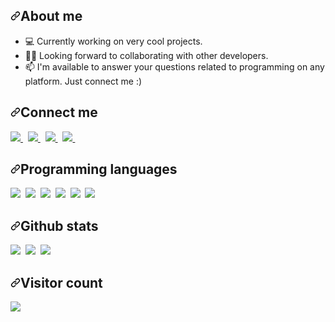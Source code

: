 <article class="markdown-body entry-content container-lg f5" itemprop="text"><h2 dir="auto"><a id="user-content-about-me" class="anchor" aria-hidden="true" href="#about-me"><svg class="octicon octicon-link" viewBox="0 0 16 16" version="1.1" width="16" height="16" aria-hidden="true"><path fill-rule="evenodd" d="M7.775 3.275a.75.75 0 001.06 1.06l1.25-1.25a2 2 0 112.83 2.83l-2.5 2.5a2 2 0 01-2.83 0 .75.75 0 00-1.06 1.06 3.5 3.5 0 004.95 0l2.5-2.5a3.5 3.5 0 00-4.95-4.95l-1.25 1.25zm-4.69 9.64a2 2 0 010-2.83l2.5-2.5a2 2 0 012.83 0 .75.75 0 001.06-1.06 3.5 3.5 0 00-4.95 0l-2.5 2.5a3.5 3.5 0 004.95 4.95l1.25-1.25a.75.75 0 00-1.06-1.06l-1.25 1.25a2 2 0 01-2.83 0z"></path></svg></a>About me</h2>
<ul dir="auto">
<li><g-emoji class="g-emoji" alias="computer" fallback-src="https://github.githubassets.com/images/icons/emoji/unicode/1f4bb.png">💻</g-emoji> Currently working on very cool projects.</li>
<li>✌🏻 Looking forward to collaborating with other developers.</li>
<li><g-emoji class="g-emoji" alias="mailbox" fallback-src="https://github.githubassets.com/images/icons/emoji/unicode/1f4eb.png">📫</g-emoji> I'm available to answer your questions related to programming on any platform. Just connect me :)</li>
</ul>
<h2 dir="auto"><a id="user-content-connect-me" class="anchor" aria-hidden="true" href="#connect-me"><svg class="octicon octicon-link" viewBox="0 0 16 16" version="1.1" width="16" height="16" aria-hidden="true"><path fill-rule="evenodd" d="M7.775 3.275a.75.75 0 001.06 1.06l1.25-1.25a2 2 0 112.83 2.83l-2.5 2.5a2 2 0 01-2.83 0 .75.75 0 00-1.06 1.06 3.5 3.5 0 004.95 0l2.5-2.5a3.5 3.5 0 00-4.95-4.95l-1.25 1.25zm-4.69 9.64a2 2 0 010-2.83l2.5-2.5a2 2 0 012.83 0 .75.75 0 001.06-1.06 3.5 3.5 0 00-4.95 0l-2.5 2.5a3.5 3.5 0 004.95 4.95l1.25-1.25a.75.75 0 00-1.06-1.06l-1.25 1.25a2 2 0 01-2.83 0z"></path></svg></a>Connect me</h2>
<a href="https://telegram.me/raheem_adamboev" rel="nofollow">
  <img src="https://camo.githubusercontent.com/693df22302b724574040f8aa9b2d16028b85446addca24b837509ba87b40352a/68747470733a2f2f696d672e736869656c64732e696f2f62616467652f626c6f672d3144413146323f7374796c653d666f722d7468652d6261646765266c6f676f3d74656c656772616d266c6f676f436f6c6f723d7768697465" data-canonical-src="https://img.shields.io/badge/blog-1DA1F2?style=for-the-badge&amp;logo=telegram&amp;logoColor=white" style="max-width: 100%;">    
</a>&nbsp;
<a href="https://www.linkedin.com/in/raheemadamboev/" rel="nofollow">
  <img src="https://camo.githubusercontent.com/a493f6833f99fb3c85788d6d9305e6b7a42b838e5ee5d138fd9a8214a7e77472/68747470733a2f2f696d672e736869656c64732e696f2f62616467652f6c696e6b6564696e2d2532333030373742352e7376673f267374796c653d666f722d7468652d6261646765266c6f676f3d6c696e6b6564696e266c6f676f436f6c6f723d7768697465" data-canonical-src="https://img.shields.io/badge/linkedin-%230077B5.svg?&amp;style=for-the-badge&amp;logo=linkedin&amp;logoColor=white" style="max-width: 100%;">
</a>&nbsp;
<a href="mailto:raheemadamboev@gmail.com">
  <img src="https://camo.githubusercontent.com/de8301c826c9d458fb7d528f28fb624a0aa02633608de68f21a52babb3c671b6/68747470733a2f2f696d672e736869656c64732e696f2f62616467652f676d61696c2d4431343833363f7374796c653d666f722d7468652d6261646765266c6f676f3d676d61696c266c6f676f436f6c6f723d7768697465" data-canonical-src="https://img.shields.io/badge/gmail-D14836?style=for-the-badge&amp;logo=gmail&amp;logoColor=white" style="max-width: 100%;">
</a>&nbsp;
<a href="https://telegram.me/raheemadamboev" rel="nofollow">
  <img src="https://camo.githubusercontent.com/2ad11e2deeabd3ed1162c655539f4e0281c916484a7b5ecbfddf83a20249b955/68747470733a2f2f696d672e736869656c64732e696f2f62616467652f74656c656772616d2d3144413146323f7374796c653d666f722d7468652d6261646765266c6f676f3d74656c656772616d266c6f676f436f6c6f723d7768697465" data-canonical-src="https://img.shields.io/badge/telegram-1DA1F2?style=for-the-badge&amp;logo=telegram&amp;logoColor=white" style="max-width: 100%;">    
</a>&nbsp;
<h2 dir="auto"><a id="user-content-programming-languages" class="anchor" aria-hidden="true" href="#programming-languages"><svg class="octicon octicon-link" viewBox="0 0 16 16" version="1.1" width="16" height="16" aria-hidden="true"><path fill-rule="evenodd" d="M7.775 3.275a.75.75 0 001.06 1.06l1.25-1.25a2 2 0 112.83 2.83l-2.5 2.5a2 2 0 01-2.83 0 .75.75 0 00-1.06 1.06 3.5 3.5 0 004.95 0l2.5-2.5a3.5 3.5 0 00-4.95-4.95l-1.25 1.25zm-4.69 9.64a2 2 0 010-2.83l2.5-2.5a2 2 0 012.83 0 .75.75 0 001.06-1.06 3.5 3.5 0 00-4.95 0l-2.5 2.5a3.5 3.5 0 004.95 4.95l1.25-1.25a.75.75 0 00-1.06-1.06l-1.25 1.25a2 2 0 01-2.83 0z"></path></svg></a>Programming languages</h2>
<p dir="auto"><a target="_blank" rel="noopener noreferrer nofollow" href="https://camo.githubusercontent.com/9bb47fd1e0a403a00e5acefbee6bb6766a118032c653041b98eca604e5c2e2a7/68747470733a2f2f696d672e736869656c64732e696f2f62616467652f4b6f746c696e2d3833383245333f7374796c653d666f722d7468652d6261646765266c6f676f3d6b6f746c696e266c6f676f436f6c6f723d7768697465"><img src="https://camo.githubusercontent.com/9bb47fd1e0a403a00e5acefbee6bb6766a118032c653041b98eca604e5c2e2a7/68747470733a2f2f696d672e736869656c64732e696f2f62616467652f4b6f746c696e2d3833383245333f7374796c653d666f722d7468652d6261646765266c6f676f3d6b6f746c696e266c6f676f436f6c6f723d7768697465" data-canonical-src="https://img.shields.io/badge/Kotlin-8382E3?style=for-the-badge&amp;logo=kotlin&amp;logoColor=white" style="max-width: 100%;"></a>&nbsp;
<a target="_blank" rel="noopener noreferrer nofollow" href="https://camo.githubusercontent.com/e75e225400ab33cb1188ac8698e79cf476c5be7ee777ae07571d37296f4f05cf/68747470733a2f2f696d672e736869656c64732e696f2f62616467652f4a6176612d4535364630383f7374796c653d666f722d7468652d6261646765266c6f676f3d6a617661266c6f676f436f6c6f723d7768697465"><img src="https://camo.githubusercontent.com/e75e225400ab33cb1188ac8698e79cf476c5be7ee777ae07571d37296f4f05cf/68747470733a2f2f696d672e736869656c64732e696f2f62616467652f4a6176612d4535364630383f7374796c653d666f722d7468652d6261646765266c6f676f3d6a617661266c6f676f436f6c6f723d7768697465" data-canonical-src="https://img.shields.io/badge/Java-E56F08?style=for-the-badge&amp;logo=java&amp;logoColor=white" style="max-width: 100%;"></a>&nbsp;
<a target="_blank" rel="noopener noreferrer nofollow" href="https://camo.githubusercontent.com/32ac408abf59e4db2666cc40362968e50ffd86b73de9602d846afd2c8f4ff5dc/68747470733a2f2f696d672e736869656c64732e696f2f62616467652f446172742d2532333030373742353f7374796c653d666f722d7468652d6261646765266c6f676f3d64617274266c6f676f436f6c6f723d7768697465"><img src="https://camo.githubusercontent.com/32ac408abf59e4db2666cc40362968e50ffd86b73de9602d846afd2c8f4ff5dc/68747470733a2f2f696d672e736869656c64732e696f2f62616467652f446172742d2532333030373742353f7374796c653d666f722d7468652d6261646765266c6f676f3d64617274266c6f676f436f6c6f723d7768697465" data-canonical-src="https://img.shields.io/badge/Dart-%230077B5?style=for-the-badge&amp;logo=dart&amp;logoColor=white" style="max-width: 100%;"></a>&nbsp;
<a target="_blank" rel="noopener noreferrer nofollow" href="https://camo.githubusercontent.com/2449290bc085767884b9816d1c2dc3c68cd232e53889b6c999b024f9687c894a/68747470733a2f2f696d672e736869656c64732e696f2f62616467652f4a6176615363726970742d6666663230303f7374796c653d666f722d7468652d6261646765266c6f676f3d6a617661736372697074266c6f676f436f6c6f723d626c61636b"><img src="https://camo.githubusercontent.com/2449290bc085767884b9816d1c2dc3c68cd232e53889b6c999b024f9687c894a/68747470733a2f2f696d672e736869656c64732e696f2f62616467652f4a6176615363726970742d6666663230303f7374796c653d666f722d7468652d6261646765266c6f676f3d6a617661736372697074266c6f676f436f6c6f723d626c61636b" data-canonical-src="https://img.shields.io/badge/JavaScript-fff200?style=for-the-badge&amp;logo=javascript&amp;logoColor=black" style="max-width: 100%;"></a>&nbsp;
<a target="_blank" rel="noopener noreferrer nofollow" href="https://camo.githubusercontent.com/41bcf0b5ebd1a0330a82f577cc610b58ae207e4b839d8dc0883fe41bf764edc0/68747470733a2f2f696d672e736869656c64732e696f2f62616467652f547970655363726970742d2532333030373742353f7374796c653d666f722d7468652d6261646765266c6f676f3d74797065736372697074266c6f676f436f6c6f723d7768697465"><img src="https://camo.githubusercontent.com/41bcf0b5ebd1a0330a82f577cc610b58ae207e4b839d8dc0883fe41bf764edc0/68747470733a2f2f696d672e736869656c64732e696f2f62616467652f547970655363726970742d2532333030373742353f7374796c653d666f722d7468652d6261646765266c6f676f3d74797065736372697074266c6f676f436f6c6f723d7768697465" data-canonical-src="https://img.shields.io/badge/TypeScript-%230077B5?style=for-the-badge&amp;logo=typescript&amp;logoColor=white" style="max-width: 100%;"></a>&nbsp;
<a target="_blank" rel="noopener noreferrer nofollow" href="https://camo.githubusercontent.com/3a88e203717ed56f8157703f10e3dcf7cc0420f108b687d3df27cd309f478fb6/68747470733a2f2f696d672e736869656c64732e696f2f62616467652f53514c2d6233333933393f7374796c653d666f722d7468652d6261646765266c6f676f3d73716c266c6f676f436f6c6f723d7768697465"><img src="https://camo.githubusercontent.com/3a88e203717ed56f8157703f10e3dcf7cc0420f108b687d3df27cd309f478fb6/68747470733a2f2f696d672e736869656c64732e696f2f62616467652f53514c2d6233333933393f7374796c653d666f722d7468652d6261646765266c6f676f3d73716c266c6f676f436f6c6f723d7768697465" data-canonical-src="https://img.shields.io/badge/SQL-b33939?style=for-the-badge&amp;logo=sql&amp;logoColor=white" style="max-width: 100%;"></a>&nbsp;</p>
<h2 dir="auto"><a id="user-content-github-stats" class="anchor" aria-hidden="true" href="#github-stats"><svg class="octicon octicon-link" viewBox="0 0 16 16" version="1.1" width="16" height="16" aria-hidden="true"><path fill-rule="evenodd" d="M7.775 3.275a.75.75 0 001.06 1.06l1.25-1.25a2 2 0 112.83 2.83l-2.5 2.5a2 2 0 01-2.83 0 .75.75 0 00-1.06 1.06 3.5 3.5 0 004.95 0l2.5-2.5a3.5 3.5 0 00-4.95-4.95l-1.25 1.25zm-4.69 9.64a2 2 0 010-2.83l2.5-2.5a2 2 0 012.83 0 .75.75 0 001.06-1.06 3.5 3.5 0 00-4.95 0l-2.5 2.5a3.5 3.5 0 004.95 4.95l1.25-1.25a.75.75 0 00-1.06-1.06l-1.25 1.25a2 2 0 01-2.83 0z"></path></svg></a>Github stats</h2>
<p dir="auto"><a target="_blank" rel="noopener noreferrer nofollow" href="https://camo.githubusercontent.com/76cf615aabf0820668c642b3b499f1d207123ec1af12f7293a01e9f26fcb8d60/68747470733a2f2f6769746875622d726561646d652d73746174732e76657263656c2e6170702f6170693f757365726e616d653d72616865656d6164616d626f657626636f756e745f707269766174653d747275652673686f775f69636f6e733d74727565267468656d653d746f6b796f6e69676874"><img src="https://camo.githubusercontent.com/76cf615aabf0820668c642b3b499f1d207123ec1af12f7293a01e9f26fcb8d60/68747470733a2f2f6769746875622d726561646d652d73746174732e76657263656c2e6170702f6170693f757365726e616d653d72616865656d6164616d626f657626636f756e745f707269766174653d747275652673686f775f69636f6e733d74727565267468656d653d746f6b796f6e69676874" data-canonical-src="https://github-readme-stats.vercel.app/api?username=raheemadamboev&amp;count_private=true&amp;show_icons=true&amp;theme=tokyonight" style="max-width: 100%;"></a>&nbsp;
<a target="_blank" rel="noopener noreferrer nofollow" href="https://camo.githubusercontent.com/3f14a29e0a63390f29fdff5fcc0ef633913691f8beaa724e6ded4cef2a3e1de8/68747470733a2f2f6769746875622d726561646d652d73747265616b2d73746174732e6865726f6b756170702e636f6d2f3f757365723d72616865656d6164616d626f6576267468656d653d746f6b796f6e69676874"><img src="https://camo.githubusercontent.com/3f14a29e0a63390f29fdff5fcc0ef633913691f8beaa724e6ded4cef2a3e1de8/68747470733a2f2f6769746875622d726561646d652d73747265616b2d73746174732e6865726f6b756170702e636f6d2f3f757365723d72616865656d6164616d626f6576267468656d653d746f6b796f6e69676874" data-canonical-src="https://github-readme-streak-stats.herokuapp.com/?user=raheemadamboev&amp;theme=tokyonight" style="max-width: 100%;"></a>&nbsp;
<a target="_blank" rel="noopener noreferrer nofollow" href="https://camo.githubusercontent.com/29f7b9b117d599c786ca16ad710f750519fa5d015850daa1e93c2287943cc60c/68747470733a2f2f6769746875622d726561646d652d73746174732e76657263656c2e6170702f6170692f746f702d6c616e67732f3f757365726e616d653d72616865656d6164616d626f6576266c61796f75743d636f6d70616374267468656d653d746f6b796f6e69676874266c616e67735f636f756e743d313026686964653d68746d6c2c7075726562617369632c736373732c637373"><img src="https://camo.githubusercontent.com/29f7b9b117d599c786ca16ad710f750519fa5d015850daa1e93c2287943cc60c/68747470733a2f2f6769746875622d726561646d652d73746174732e76657263656c2e6170702f6170692f746f702d6c616e67732f3f757365726e616d653d72616865656d6164616d626f6576266c61796f75743d636f6d70616374267468656d653d746f6b796f6e69676874266c616e67735f636f756e743d313026686964653d68746d6c2c7075726562617369632c736373732c637373" data-canonical-src="https://github-readme-stats.vercel.app/api/top-langs/?username=raheemadamboev&amp;layout=compact&amp;theme=tokyonight&amp;langs_count=10&amp;hide=html,purebasic,scss,css" style="max-width: 100%;"></a></p>
<h2 dir="auto"><a id="user-content-visitor-count" class="anchor" aria-hidden="true" href="#visitor-count"><svg class="octicon octicon-link" viewBox="0 0 16 16" version="1.1" width="16" height="16" aria-hidden="true"><path fill-rule="evenodd" d="M7.775 3.275a.75.75 0 001.06 1.06l1.25-1.25a2 2 0 112.83 2.83l-2.5 2.5a2 2 0 01-2.83 0 .75.75 0 00-1.06 1.06 3.5 3.5 0 004.95 0l2.5-2.5a3.5 3.5 0 00-4.95-4.95l-1.25 1.25zm-4.69 9.64a2 2 0 010-2.83l2.5-2.5a2 2 0 012.83 0 .75.75 0 001.06-1.06 3.5 3.5 0 00-4.95 0l-2.5 2.5a3.5 3.5 0 004.95 4.95l1.25-1.25a.75.75 0 00-1.06-1.06l-1.25 1.25a2 2 0 01-2.83 0z"></path></svg></a>Visitor count</h2>
<p dir="auto"><a target="_blank" rel="noopener noreferrer" href="https://camo.githubusercontent.com/0c60d83a12dc96830812e97e21f117781e71def878f6169c5c2ee8700a5bada4/68747470733a2f2f70726f66696c652d636f756e7465722e676c697463682e6d652f72616865656d6164616d626f65762f636f756e742e737667"><img src="https://camo.githubusercontent.com/0c60d83a12dc96830812e97e21f117781e71def878f6169c5c2ee8700a5bada4/68747470733a2f2f70726f66696c652d636f756e7465722e676c697463682e6d652f72616865656d6164616d626f65762f636f756e742e737667" data-canonical-src="https://profile-counter.glitch.me/raheemadamboev/count.svg" style="max-width: 100%;"></a></p>
</article>
